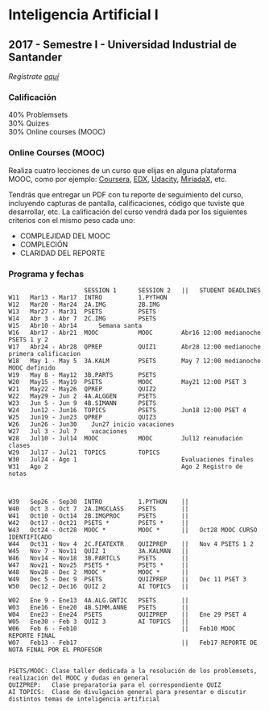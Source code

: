 # Inteligencia Artificial I
## 2017 - Semestre I - Universidad Industrial de Santander

_Regístrate [aquí](https://docs.google.com/a/unal.edu.co/forms/d/1mNpJ7IRkqjBasCD-hXVzOBTU0Q65gefZJbbAHQ-lASY/edit?usp=drive_web)_

### Calificación
40% Problemsets<br/>
30% Quizes<br/>
30% Online courses (MOOC)

### Online Courses (MOOC)
Realiza cuatro lecciones de un curso que elijas en alguna plataforma MOOC, como por ejemplo: [Coursera](www.coursera.org), [EDX](www.edx.org), [Udacity](www.udacity.org),  [MiriadaX](https://miriadax.net/), etc.

Tendrás que entregar un PDF con tu reporte de seguimiento del curso, incluyendo capturas de pantalla, calificaciones, código que tuviste que desarrollar, etc. La calificación del curso vendrá dada por los siguientes criterios con el mismo peso cada uno:

- COMPLEJIDAD DEL MOOC
- COMPLECIÓN 
- CLARIDAD DEL REPORTE

### Programa y fechas

                         SESSION 1      SESSION 2   ||   STUDENT DEADLINES        
    W11   Mar13 - Mar17  INTRO          1.PYTHON
    W12   Mar20 - Mar24  2A.IMG         2B.IMG
    W13   Mar27 - Mar31  PSETS          PSETS
    W14   Abr 3 - Abr 7  2C.IMG         PSETS
    W15   Abr10 - Abr14      Semana santa          
    W16   Abr17 - Abr21  MOOC           MOOC        Abr16 12:00 medianoche PSETS 1 y 2
    W17   Abr24 - Abr28  QPREP          QUIZ1       Abr28 12:00 medianoche primera calificacion
    W18   May 1 - May 5  3A.KALM        PSETS       May 7 12:00 medianoche MOOC definido
    W19   May 8 - May12  3B.PARTS       PSETS
    W20   May15 - May19  PSETS          MOOC        May21 12:00 PSET 3
    W21   May22 - May26  QPREP          QUIZ2
    W22   May29 - Jun 2  4A.ALGGEN      PSETS
    W23   Jun 5 - Jun 9  4B.SIMANN      PSETS
    W24   Jun12 - Jun16  TOPICS         PSETS       Jun18 12:00 PSET 4
    W25   Jun19 - Jun23  QPREP          QUIZ3
    W26   Jun26 - Jun30    Jun27 inicio vacaciones
    W27   Jul 3 - Jul 7    vacaciones
    W28   Jul10 - Jul14  MOOC           MOOC        Jul12 reanudación clases
    W29   Jul17 - Jul21  TOPICS         TOPICS
    W30   Jul24 - Ago 1                             Evaluaciones finales
    W31   Ago 2                                     Ago 2 Registro de notas



    W39   Sep26 - Sep30  INTRO          1.PYTHON    ||
    W40   Oct 3 - Oct 7  2A.IMGCLASS    PSETS       ||
    W41   Oct10 - Oct14  2B.IMGPROC     PSETS       ||   
    W42   Oct17 - Oct21  PSETS *        PSETS *     ||
    W43   Oct24 - Oct28  MOOC *         MOOC *      ||   Oct28 MOOC CURSO IDENTIFICADO 
    W44   Oct31 - Nov 4  2C.FEATEXTR    QUIZPREP    ||   Nov 4 PSETS 1 2          
    W45   Nov 7 - Nov11  QUIZ 1         3A.KALMAN   ||
    W46   Nov14 - Nov18  3B.PARTCLS     PSETS       ||
    W47   Nov21 - Nov25  PSETS *        PSETS *     ||
    W48   Nov28 - Dec 2  MOOC *         MOOC *      ||      
    W49   Dec 5 - Dec 9  PSETS          QUIZPREP    ||   Dec 11 PSET 3
    W50   Dec12 - Dec16  QUIZ 2         AI TOPICS   ||                            
    
    W02   Ene 9 - Ene13  4A.ALG.GNTIC   PSETS       ||
    W03   Ene16 - Ene20  4B.SIMM.ANNE   PSETS       ||
    W04   Ene23 - Ene24  PSETS          QUIZPREP    ||   Ene 29 PSET 4
    W05   Ene30 - Feb 3  QUIZ 3         AI TOPICS   ||   
    W06   Feb 6 - Feb10                             ||   Feb10 MOOC REPORTE FINAL
    W07   Feb13 - Feb17                             ||   Feb17 REPORTE DE NOTA FINAL POR EL PROFESOR


    PSETS/MOOC: Clase taller dedicada a la resolución de los problemsets, realización del MOOC y dudas en general
    QUIZPREP:   Clase preparatoria para el correspondiente QUIZ
    AI TOPICS:  Clase de divulgación general para presentar o discutir distintos temas de inteligencia artificial
